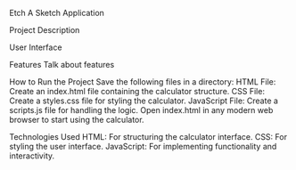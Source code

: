 Etch A Sketch Application

Project Description


User Interface
<pic of the UI>

Features
Talk about features


How to Run the Project
Save the following files in a directory:
HTML File: Create an index.html file containing the calculator structure.
CSS File: Create a styles.css file for styling the calculator.
JavaScript File: Create a scripts.js file for handling the logic.
Open index.html in any modern web browser to start using the calculator.

Technologies Used
HTML: For structuring the calculator interface.
CSS: For styling the user interface.
JavaScript: For implementing functionality and interactivity.